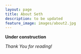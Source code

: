 ```yaml
---
layout: page
title: About Seth
description: to be updated
feature_image: images/about2.jpg
---
```


**Under construction** 

*Thank You for reading!*

